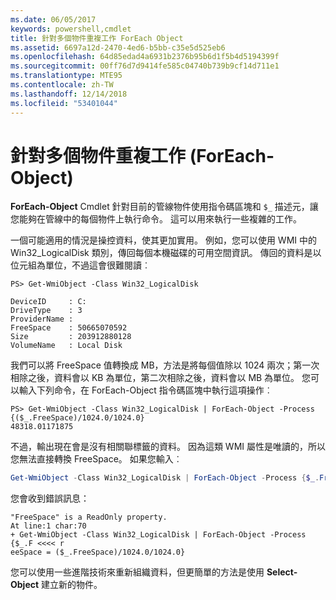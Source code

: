 ```yaml
---
ms.date: 06/05/2017
keywords: powershell,cmdlet
title: 針對多個物件重複工作 ForEach Object
ms.assetid: 6697a12d-2470-4ed6-b5bb-c35e5d525eb6
ms.openlocfilehash: 64d85edad4a6931b2376b95b6d1f5b4d5194399f
ms.sourcegitcommit: 00ff76d7d9414fe585c04740b739b9cf14d711e1
ms.translationtype: MTE95
ms.contentlocale: zh-TW
ms.lasthandoff: 12/14/2018
ms.locfileid: "53401044"
---
```

# <a name="repeating-a-task-for-multiple-objects-foreach-object"></a>針對多個物件重複工作 (ForEach-Object)

**ForEach-Object** Cmdlet 針對目前的管線物件使用指令碼區塊和 `$_` 描述元，讓您能夠在管線中的每個物件上執行命令。 這可以用來執行一些複雜的工作。

一個可能適用的情況是操控資料，使其更加實用。 例如，您可以使用 WMI 中的 Win32_LogicalDisk 類別，傳回每個本機磁碟的可用空間資訊。 傳回的資料是以位元組為單位，不過這會很難閱讀︰

```
PS> Get-WmiObject -Class Win32_LogicalDisk

DeviceID     : C:
DriveType    : 3
ProviderName :
FreeSpace    : 50665070592
Size         : 203912880128
VolumeName   : Local Disk
```

我們可以將 FreeSpace 值轉換成 MB，方法是將每個值除以 1024 兩次；第一次相除之後，資料會以 KB 為單位，第二次相除之後，資料會以 MB 為單位。 您可以輸入下列命令，在 ForEach-Object 指令碼區塊中執行這項操作︰

```
PS> Get-WmiObject -Class Win32_LogicalDisk | ForEach-Object -Process {($_.FreeSpace)/1024.0/1024.0}
48318.01171875
```

不過，輸出現在會是沒有相關聯標籤的資料。 因為這類 WMI 屬性是唯讀的，所以您無法直接轉換 FreeSpace。 如果您輸入︰

```powershell
Get-WmiObject -Class Win32_LogicalDisk | ForEach-Object -Process {$_.FreeSpace = ($_.FreeSpace)/1024.0/1024.0}
```

您會收到錯誤訊息：

```output
"FreeSpace" is a ReadOnly property.
At line:1 char:70
+ Get-WmiObject -Class Win32_LogicalDisk | ForEach-Object -Process {$_.F <<<< r
eeSpace = ($_.FreeSpace)/1024.0/1024.0}
```

您可以使用一些進階技術來重新組織資料，但更簡單的方法是使用 **Select-Object** 建立新的物件。